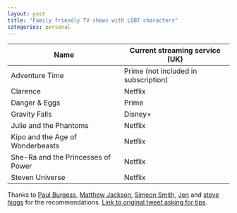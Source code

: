 ```yaml
---
layout: post
title: "Family friendly TV shows with LGBT characters"
categories: personal
--- 
```


| Name           | Current streaming service (UK) |
| -------------- | ----------- |
| Adventure Time | Prime (not included in subscription)       |
| Clarence | Netflix |
| Danger & Eggs | Prime |
| Gravity Falls | Disney+ |
| Julie and the Phantoms | Netflix |
| Kipo and the Age of Wonderbeasts | Netflix |
| She-Ra and the Princesses of Power | Netflix |
| Steven Universe | Netflix |

Thanks to [Paul Burgess](https://mobile.twitter.com/delarge), [Matthew Jackson](https://mobile.twitter.com/matthewbeta), [Simeon Smith](https://mobile.twitter.com/_simeonsmith), [Jen](https://mobile.twitter.com/digidatajen) and [steve higgs](https://mobile.twitter.com/shiggsatwork) for the recommendations. [Link to original tweet asking for tips](https://mobile.twitter.com/benjystanton/status/1367201010293301248).
